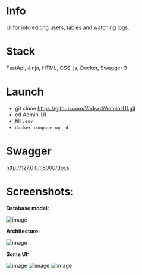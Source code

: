 # Info
UI for info editing users, tables and watching logs.

# Stack
FastApi, Jinja, HTML, CSS, js, Docker, Swagger 3

# Launch
+ git clone https://github.com/Vadsxd/Admin-UI.git
+ cd Admin-UI
+ fill ```.env```
+ ```docker-compose up -d```

# Swagger
http://127.0.0.1:8000/docs

# Screenshots:
**Database model:**

![image](https://github.com/Vadsxd/Admin-UI/assets/71721490/6342855d-20e2-45a8-ad3b-2a7f1f21cc1b)

**Architecture:**

![image](https://github.com/Vadsxd/Admin-UI/assets/71721490/2db8c4d0-9fdf-4012-86b8-a547d38abeaf)

**Some UI:**

![image](https://github.com/Vadsxd/Admin-UI/assets/71721490/0208e850-eb46-4fc6-86f4-94d345cb9d01)
![image](https://github.com/Vadsxd/Admin-UI/assets/71721490/17021958-67b3-4ec3-afc4-eb7e8ce892a5)
![image](https://github.com/Vadsxd/Admin-UI/assets/71721490/5999b6f0-a526-4776-8c57-873ab6024ce1)
